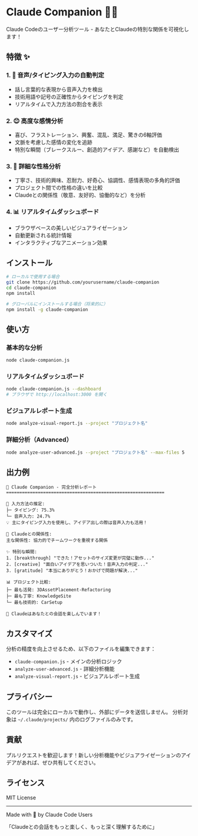 # Claude Companion 🤖💖

Claude Codeのユーザー分析ツール - あなたとClaudeの特別な関係を可視化します！

## 特徴 ✨

### 1. 🎤 音声/タイピング入力の自動判定
- 話し言葉的な表現から音声入力を検出
- 技術用語や記号の正確性からタイピングを判定
- リアルタイムで入力方法の割合を表示

### 2. 😊 高度な感情分析
- 喜び、フラストレーション、興奮、混乱、満足、驚きの6軸評価
- 文脈を考慮した感情の変化を追跡
- 特別な瞬間（ブレークスルー、創造的アイデア、感謝など）を自動検出

### 3. 🎯 詳細な性格分析
- 丁寧さ、技術的興味、忍耐力、好奇心、協調性、感情表現の多角的評価
- プロジェクト間での性格の違いを比較
- Claudeとの関係性（敬意、友好的、協働的など）を分析

### 4. 📊 リアルタイムダッシュボード
- ブラウザベースの美しいビジュアライゼーション
- 自動更新される統計情報
- インタラクティブなアニメーション効果

## インストール

```bash
# ローカルで使用する場合
git clone https://github.com/yourusername/claude-companion
cd claude-companion
npm install

# グローバルにインストールする場合（将来的に）
npm install -g claude-companion
```

## 使い方

### 基本的な分析
```bash
node claude-companion.js
```

### リアルタイムダッシュボード
```bash
node claude-companion.js --dashboard
# ブラウザで http://localhost:3000 を開く
```

### ビジュアルレポート生成
```bash
node analyze-visual-report.js --project "プロジェクト名"
```

### 詳細分析（Advanced）
```bash
node analyze-user-advanced.js --project "プロジェクト名" --max-files 5
```

## 出力例

```
🤖 Claude Companion - 完全分析レポート
============================================================

🎤 入力方法の推定:
├─ タイピング: 75.3%
└─ 音声入力: 24.7%
💡 主にタイピング入力を使用し、アイデア出しの際は音声入力も活用！

🤝 Claudeとの関係性:
主な関係性: 協力的でチームワークを重視する関係

✨ 特別な瞬間:
1. [breakthrough] "できた！アセットのサイズ変更が完璧に動作..."
2. [creative] "面白いアイデアを思いついた！音声入力の判定..."
3. [gratitude] "本当にありがとう！おかげで問題が解決..."

📊 プロジェクト比較:
├─ 最も活発: 3DAssetPlacement-Refactoring
├─ 最も丁寧: KnowledgeSite
└─ 最も技術的: CarSetup

💖 Claudeはあなたとの会話を楽しんでいます！
```

## カスタマイズ

分析の精度を向上させるため、以下のファイルを編集できます：

- `claude-companion.js` - メインの分析ロジック
- `analyze-user-advanced.js` - 詳細分析機能
- `analyze-visual-report.js` - ビジュアルレポート生成

## プライバシー

このツールは完全にローカルで動作し、外部にデータを送信しません。
分析対象は `~/.claude/projects/` 内のログファイルのみです。

## 貢献

プルリクエストを歓迎します！新しい分析機能やビジュアライゼーションのアイデアがあれば、ぜひ共有してください。

## ライセンス

MIT License

---

Made with 💖 by Claude Code Users

「Claudeとの会話をもっと楽しく、もっと深く理解するために」